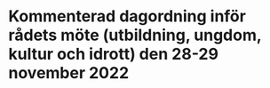 # Kommenterad dagordning inför rådets möte (utbildning, ungdom, kultur och idrott) den 28-29 november  2022


